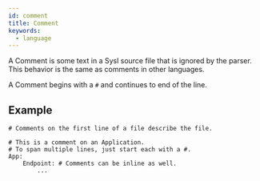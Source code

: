 ```yaml
---
id: comment
title: Comment
keywords:
  - language
---
```


A Comment is some text in a Sysl source file that is ignored by the parser. This behavior is the same as comments in other languages.

A Comment begins with a `#` and continues to end of the line.

## Example

```sysl
# Comments on the first line of a file describe the file.

# This is a comment on an Application.
# To span multiple lines, just start each with a #.
App:
    Endpoint: # Comments can be inline as well.
        ...
```
